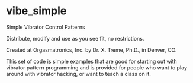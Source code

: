 vibe_simple
===========

Simple Vibrator Control Patterns

Distribute, modify and use as you see fit, no restrictions.

Created at Orgasmatronics, Inc. by Dr. X. Treme, Ph.D., in Denver, CO.

This set of code is simple examples that are good for starting out with vibrator pattern programming and is provided for people who want to play around with vibrator hacking, or want to teach a class on it.
